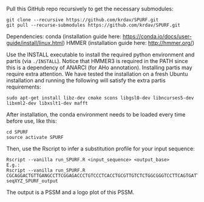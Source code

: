 Pull this GitHub repo recursively to get the necessary submodules:
```shell
git clone --recursive https://github.com/krdav/SPURF.git
git pull --recurse-submodules https://github.com/krdav/SPURF.git
```

Dependencies:
conda (installation guide here: https://conda.io/docs/user-guide/install/linux.html)
HMMER (installation guide here: http://hmmer.org/)

Use the INSTALL executable to install the required python environment and partis (via `./INSTALL`). Notice that HMMER3 is required in the PATH since this is a dependency of ANARCI (for AHo annotation). Installing partis may require extra attention. We have tested the installation on a fresh Ubuntu installation and running the following will satisfy the extra partis requirements:
```
sudo apt-get install libz-dev cmake scons libgsl0-dev libncurses5-dev libxml2-dev libxslt1-dev mafft
```

After installation, the conda environment needs to be loaded every time before use, like this:
```shell
cd SPURF
source activate SPURF
```

Then, use the Rscript to infer a substitution profile for your input sequence:
```
Rscript --vanilla run_SPURF.R <input_sequence> <output_base>
E.g.:
Rscript --vanilla run_SPURF.R CGCAGGACTGTTGANGCCTTCGGAGACCCTGTCCCTCACCTGCGTTGTCTCTGGCGGGTCCTTCAGTGATTACTACTGGAGCTGGATCCATCAGCCCCCAGGGAAGGGGCTGGAGTGGATTGGGGAAATCAATCATAGTGGGAGCACCAACTACAACCCGTCCCTCGAAAGTCGAGCCACCATATCAGTAGACACGTCCCAGAACAACCTCTCCCTGAAGCTGAGCTCTGTGACCGCCGCGGACTCGGCTGTGTATTACTGTGCGAGAGGCCCGACTACAATGGCTCACGACTTTGACTACTGGGGCCAGGGAACCCTGGTCACC seqXYZ_SPURF_output
```

The output is a PSSM and a logo plot of this PSSM.


